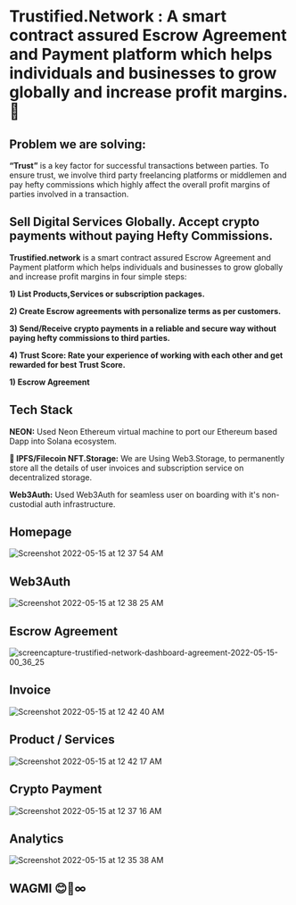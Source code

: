 # Trustified.Network :  A smart contract assured Escrow Agreement and Payment platform which helps individuals and businesses to grow globally and increase profit margins. 🤝

## Problem we are solving: 

**“Trust”** is a key factor for successful transactions between parties. To ensure trust, we involve third party freelancing platforms or middlemen and pay hefty commissions which highly affect the overall profit margins of parties involved in a transaction. 

## Sell Digital Services Globally. Accept crypto payments without paying Hefty Commissions.

**Trustified.network** is a smart contract assured Escrow Agreement and Payment platform which helps individuals and businesses to grow globally and increase profit margins in four simple steps: 

**1) List Products,Services or subscription packages.**

**2) Create Escrow agreements with personalize terms as per customers.**

**3) Send/Receive crypto payments in a reliable and secure way without paying hefty commissions to third parties.**

**4) Trust Score: Rate your experience of working with each other and get rewarded for best Trust Score.**  
 
**1) Escrow Agreement** 

## Tech Stack

**NEON:** Used Neon Ethereum virtual machine to port our Ethereum based Dapp into Solana ecosystem.

**💾 IPFS/Filecoin NFT.Storage:** We are Using Web3.Storage, to permanently store all the details of user invoices and subscription service on decentralized storage. 
 
**Web3Auth:** Used Web3Auth for seamless user on boarding with it's non-custodial auth infrastructure. 

## Homepage
![Screenshot 2022-05-15 at 12 37 54 AM](https://user-images.githubusercontent.com/45895007/168445378-084aed6c-a2ca-4a7f-8958-abcce9ed27c0.png)

## Web3Auth
![Screenshot 2022-05-15 at 12 38 25 AM](https://user-images.githubusercontent.com/45895007/168445396-f7661c90-7d95-4592-8852-7bad94d3f31c.png)

## Escrow Agreement

![screencapture-trustified-network-dashboard-agreement-2022-05-15-00_36_25](https://user-images.githubusercontent.com/45895007/168445460-e1b5273b-707a-42ad-83a6-a7293afe7d0f.png)

## Invoice

![Screenshot 2022-05-15 at 12 42 40 AM](https://user-images.githubusercontent.com/45895007/168445485-b9a149b0-3db8-43b7-97c2-c22e50c082d8.png)

## Product / Services

![Screenshot 2022-05-15 at 12 42 17 AM](https://user-images.githubusercontent.com/45895007/168445499-d06ebe8e-2e8a-4a05-9ef1-d7bbb8de680c.png)

## Crypto Payment

![Screenshot 2022-05-15 at 12 37 16 AM](https://user-images.githubusercontent.com/45895007/168445507-ab0ad054-7f7b-456d-a477-f69a7db25e6e.png)

## Analytics

![Screenshot 2022-05-15 at 12 35 38 AM](https://user-images.githubusercontent.com/45895007/168445532-beda80f6-380b-44c2-9e5f-567c2d3c5287.png)


## WAGMI 😊🚀∞




